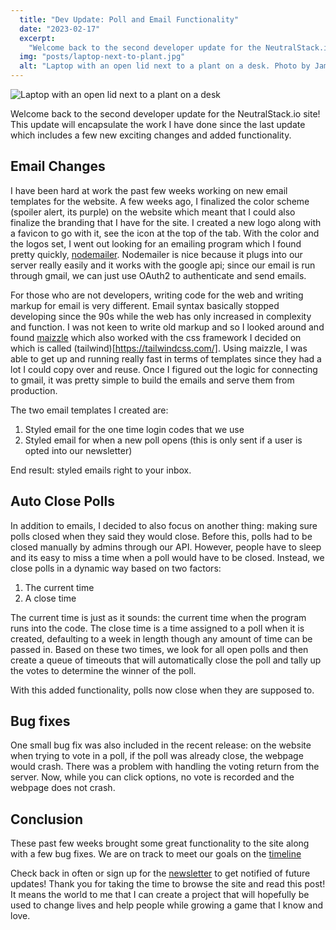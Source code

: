 ```yaml
---
  title: "Dev Update: Poll and Email Functionality"
  date: "2023-02-17"
  excerpt:
    "Welcome back to the second developer update for the NeutralStack.io site! This update will encapsulate the work I have done since the last update"
  img: "posts/laptop-next-to-plant.jpg"
  alt: "Laptop with an open lid next to a plant on a desk. Photo by James Harrison on Unsplash"
---
```


![Laptop with an open lid next to a plant on a desk](/images/posts/laptop-next-to-plant.jpg)

Welcome back to the second developer update for the NeutralStack.io site! This update will encapsulate the work I have done since the last update which includes a few new exciting changes and added functionality.

## Email Changes

I have been hard at work the past few weeks working on new email templates for the website. A few weeks ago, I finalized the color scheme (spoiler alert, its purple) on the website which meant that I could also finalize the branding that I have for the site. I created a new logo along with a favicon to go with it, see the icon at the top of the tab. With the color and the logos set, I went out looking for an emailing program which I found pretty quickly, [nodemailer](https://nodemailer.com/about/). Nodemailer is nice because it plugs into our server really easily and it works with the google api; since our email is run through gmail, we can just use OAuth2 to authenticate and send emails.

For those who are not developers, writing code for the web and writing markup for email is very different. Email syntax basically stopped developing since the 90s while the web has only increased in complexity and function. I was not keen to write old markup and so I looked around and found [maizzle](https://maizzle.com/) which also worked with the css framework I decided on which is called (tailwind)[https://tailwindcss.com/]. Using maizzle, I was able to get up and running really fast in terms of templates since they had a lot I could copy over and reuse. Once I figured out the logic for connecting to gmail, it was pretty simple to build the emails and serve them from production.

The two email templates I created are:

1. Styled email for the one time login codes that we use
2. Styled email for when a new poll opens (this is only sent if a user is opted into our newsletter)

End result: styled emails right to your inbox.

## Auto Close Polls

In addition to emails, I decided to also focus on another thing: making sure polls closed when they said they would close. Before this, polls had to be closed manually by admins through our API. However, people have to sleep and its easy to miss a time when a poll would have to be closed. Instead, we close polls in a dynamic way based on two factors:

1. The current time
2. A close time

The current time is just as it sounds: the current time when the program runs into the code. The close time is a time assigned to a poll when it is created, defaulting to a week in length though any amount of time can be passed in. Based on these two times, we look for all open polls and then create a queue of timeouts that will automatically close the poll and tally up the votes to determine the winner of the poll.

With this added functionality, polls now close when they are supposed to.

## Bug fixes

One small bug fix was also included in the recent release: on the website when trying to vote in a poll, if the poll was already close, the webpage would crash. There was a problem with handling the voting return from the server. Now, while you can click options, no vote is recorded and the webpage does not crash.

## Conclusion

These past few weeks brought some great functionality to the site along with a few bug fixes. We are on track to meet our goals on the [timeline](https://neutralstack.io/about/#timeline)

Check back in often or sign up for the [newsletter](https://neutralstack.io/#newsletter) to get notified of future updates! Thank you for taking the time to browse the site and read this post! It means the world to me that I can create a project that will hopefully be used to change lives and help people while growing a game that I know and love.

